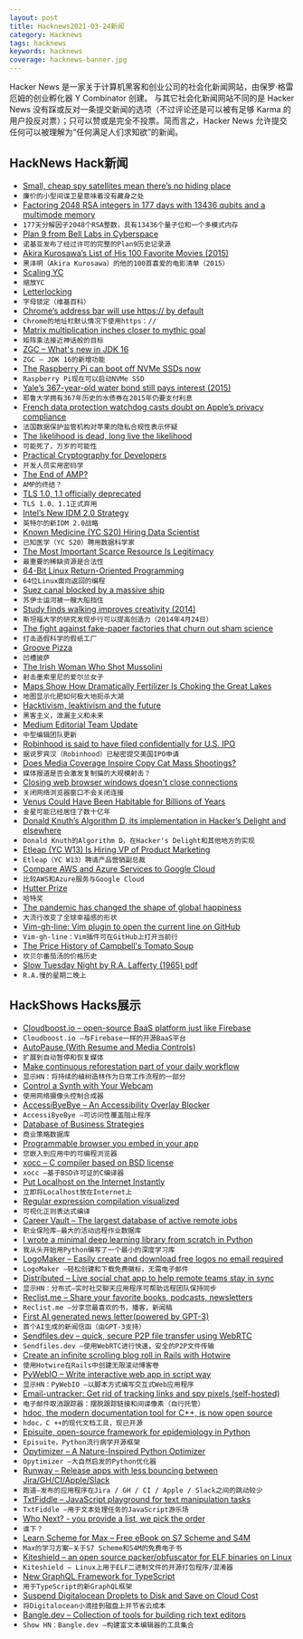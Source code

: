 ```yaml
---
layout: post
title: Hacknews2021-03-24新闻
category: Hacknews
tags: hacknews
keywords: hacknews
coverage: hacknews-banner.jpg
---
```


Hacker News 是一家关于计算机黑客和创业公司的社会化新闻网站，由保罗·格雷厄姆的创业孵化器 Y Combinator 创建。
与其它社会化新闻网站不同的是 Hacker News 没有踩或反对一条提交新闻的选项（不过评论还是可以被有足够 Karma 的用户投反对票）；只可以赞或是完全不投票。简而言之，Hacker News 允许提交任何可以被理解为“任何满足人们求知欲”的新闻。

## HackNews Hack新闻


- [Small, cheap spy satellites mean there’s no hiding place](https://www.economist.com/science-and-technology/2021/03/18/small-cheap-spy-satellites-mean-theres-no-hiding-place)
- `廉价的小型间谍卫星意味着没有藏身之处`
- [Factoring 2048 RSA integers in 177 days with 13436 qubits and a multimode memory](https://arxiv.org/abs/2103.06159)
- `177天分解因子2048个RSA整数，具有13436个量子位和一个多模式内存`
- [Plan 9 from Bell Labs in Cyberspace](https://www.bell-labs.com/institute/blog/plan-9-bell-labs-cyberspace/)
- `诺基亚发布了经过许可的完整的Plan9历史记录源`
- [Akira Kurosawa’s List of His 100 Favorite Movies (2015)](https://www.openculture.com/2015/01/akira-kurosawas-list-of-his-100-favorite-movies.html)
- `黑泽明（Akira Kurosawa）的他的100首喜爱的电影清单（2015）`
- [Scaling YC](https://blog.ycombinator.com/scaling-yc/)
- `缩放YC`
- [Letterlocking](https://en.wikipedia.org/wiki/Letterlocking)
- `字母锁定（维基百科）`
- [Chrome’s address bar will use https:// by default](https://blog.chromium.org/2021/03/a-safer-default-for-navigation-https.html)
- `Chrome的地址栏默认情况下使用https：//`
- [Matrix multiplication inches closer to mythic goal](http://quantamagazine.org/mathematicians-inch-closer-to-matrix-multiplication-goal-20210323/)
- `矩阵乘法接近神话般的目标`
- [ZGC – What's new in JDK 16](https://malloc.se/blog/zgc-jdk16)
- `ZGC – JDK 16的新增功能`
- [The Raspberry Pi can boot off NVMe SSDs now](https://www.jeffgeerling.com/blog/2021/raspberry-pi-can-boot-nvme-ssds-now)
- `Raspberry Pi现在可以启动NVMe SSD`
- [Yale’s 367-year-old water bond still pays interest (2015)](https://news.yale.edu/2015/09/22/living-artifact-dutch-golden-age-yale-s-367-year-old-water-bond-still-pays-interest)
- `耶鲁大学拥有367年历史的水债券在2015年仍要支付利息`
- [French data protection watchdog casts doubt on Apple’s privacy compliance](https://www.politico.eu/article/apple-france-french-data-protection-privacy-compliance-watchdog-cnil-doubt/)
- `法国数据保护监管机构对苹果的隐私合规性表示怀疑`
- [The likelihood is dead, long live the likelihood](https://ep-news.web.cern.ch/likelihood-dead-long-live-likelihood)
- `可能死了，万岁的可能性`
- [Practical Cryptography for Developers](https://cryptobook.nakov.com/)
- `开发人员实用密码学`
- [The End of AMP?](https://www.lafoo.com/the-end-of-amp/)
- `AMP的终结？`
- [TLS 1.0, 1.1 officially deprecated](https://datatracker.ietf.org/doc/rfc8996/)
- `TLS 1.0、1.1正式弃用`
- [Intel’s New IDM 2.0 Strategy](https://www.anandtech.com/show/16573/intels-new-strategy-20b-for-two-fabs-meteor-lake-7nm-tiles-new-foundry-services-ibm-collaboration-return-of-idf)
- `英特尔的新IDM 2.0战略`
- [Known Medicine (YC S20) Hiring Data Scientist](https://www.workatastartup.com/jobs/42862)
- `已知医学（YC S20）聘用数据科学家`
- [The Most Important Scarce Resource Is Legitimacy](https://vitalik.ca/general/2021/03/23/legitimacy.html)
- `最重要的稀缺资源是合法性`
- [64-Bit Linux Return-Oriented Programming](https://crypto.stanford.edu/~blynn/rop/)
- `64位Linux面向返回的编程`
- [Suez canal blocked by a massive ship](https://twitter.com/jsrailton/status/1374438210315513864)
- `苏伊士运河被一艘大船挡住`
- [Study finds walking improves creativity (2014)](https://news.stanford.edu/2014/04/24/walking-vs-sitting-042414/)
- `斯坦福大学的研究发现步行可以提高创造力（2014年4月24日）`
- [The fight against fake-paper factories that churn out sham science](https://www.nature.com/articles/d41586-021-00733-5)
- `打击造假科学的假纸工厂`
- [Groove Pizza](https://apps.musedlab.org/groovepizza/)
- `凹槽披萨`
- [The Irish Woman Who Shot Mussolini](https://www.smithsonianmag.com/smart-news/1926-irish-woman-shot-benito-mussolini-and-almost-altered-history-forever-180977286/)
- `射击墨索里尼的爱尔兰女子`
- [Maps Show How Dramatically Fertilizer Is Choking the Great Lakes](https://returntonow.net/2020/12/11/maps-show-how-dramatically-fertilizer-is-choking-the-great-lakes/)
- `地图显示化肥如何极大地扼杀大湖`
- [Hacktivism, leaktivism and the future](https://ddosecrets.substack.com/p/hacktivism-leaktivism-and-the-future)
- `黑客主义，泄漏主义和未来`
- [Medium Editorial Team Update](https://ev.medium.com/medium-editorial-team-update-8679bcb9fe81)
- `中型编辑团队更新`
- [Robinhood is said to have filed confidentially for U.S. IPO](https://www.bnnbloomberg.ca/robinhood-is-said-to-have-filed-confidentially-for-u-s-ipo-1.1581283)
- `据说罗宾汉（Robinhood）已秘密提交美国IPO申请`
- [Does Media Coverage Inspire Copy Cat Mass Shootings?](https://www.center4research.org/copy-cats-kill/)
- `媒体报道是否会激发复制猫的大规模射击？`
- [Closing web browser windows doesn't close connections](https://lapcatsoftware.com/articles/closing.html)
- `关闭网络浏览器窗口不会关闭连接`
- [Venus Could Have Been Habitable for Billions of Years](https://www.smithsonianmag.com/smart-news/venus-could-have-been-habitable-billions-years-180973203/)
- `金星可能已经居住了数十亿年`
- [Donald Knuth’s Algorithm D, its implementation in Hacker’s Delight and elsewhere](https://skanthak.homepage.t-online.de/division.html)
- `Donald Knuth的Algorithm D，在Hacker's Delight和其他地方的实现`
- [Etleap (YC W13) Is Hiring VP of Product Marketing](item?id=26562296)
- `Etleap（YC W13）聘请产品营销副总裁`
- [Compare AWS and Azure Services to Google Cloud](https://cloud.google.com/free/docs/aws-azure-gcp-service-comparison)
- `比较AWS和Azure服务与Google Cloud`
- [Hutter Prize](https://en.wikipedia.org/wiki/Hutter_Prize)
- `哈特奖`
- [The pandemic has changed the shape of global happiness](https://www.economist.com/international/2021/03/20/the-pandemic-has-changed-the-shape-of-global-happiness)
- `大流行改变了全球幸福感的形状`
- [Vim-gh-line: Vim plugin to open the current line on GitHub](https://github.com/ruanyl/vim-gh-line)
- `Vim-gh-line：Vim插件可在GitHub上打开当前行`
- [The Price History of Campbell's Tomato Soup](https://politicalcalculations.blogspot.com/2020/01/the-price-history-of-campbells-tomato.html)
- `坎贝尔番茄汤的价格历史`
- [Slow Tuesday Night by R.A. Lafferty (1965) pdf](https://www.fcusd.org/cms/lib03/CA01001934/Centricity/Domain/3762/SLOW-TUESDAY-NIGHT.pdf)
- `R.A.慢的星期二晚上`


## HackShows Hacks展示

- [ Cloudboost.io – open-source BaaS platform just like Firebase](https://cloudboost.io)
- `Cloudboost.io –与Firebase一样的开源BaaS平台`
- [ AutoPause (With Resume and Media Controls)](https://addons.mozilla.org/en-US/firefox/addon/autopause/)
- `扩展到自动暂停和恢复媒体`
- [ Make continuous reforestation part of your daily workflow](https://github.com/protontypes/continuous-reforestation)
- `显示HN：将持续的植树造林作为日常工作流程的一部分`
- [ Control a Synth with Your Webcam](https://synth.simonoswald.xyz)
- `使用网络摄像头控制合成器`
- [ AccessiByeBye – An Accessibility Overlay Blocker](https://www.accessibyebye.org/)
- `AccessiByeBye –可访问性覆盖阻止程序`
- [ Database of Business Strategies](https://growthhunt.co/strategies)
- `商业策略数据库`
- [ Programmable browser you embed in your app](https://isolation.site/)
- `您嵌入到应用中的可编程浏览器`
- [ xocc – C compiler based on BSD license](item?id=26529399)
- `xocc –基于BSD许可证的C编译器`
- [ Put Localhost on the Internet Instantly](https://localhost.run/)
- `立即将Localhost放在Internet上`
- [ Regular expression compilation visualized](https://compiler.org/reason-re-nfa/src/index.html)
- `可视化正则表达式编译`
- [ Career Vault – The largest database of active remote jobs](https://www.careervault.io/)
- `职业保险库–最大的活动远程作业数据库`
- [ I wrote a minimal deep learning library from scratch in Python](https://github.com/sradc/SmallPebble)
- `我从头开始用Python编写了一个最小的深度学习库`
- [ LogoMaker – Easily create and download free logos no email required](https://themeisle.com/logo-maker/)
- `LogoMaker –轻松创建和下载免费徽标，无需电子邮件`
- [ Distributed – Live social chat app to help remote teams stay in sync](https://joindistributed.com)
- `显示HN：分布式–实时社交聊天应用程序可帮助远程团队保持同步`
- [ Reclist.me – Share your favorite books, podcasts, newsletters](http://reclist.me)
- `Reclist.me –分享您最喜欢的书，播客，新闻稿`
- [ First AI generated news letter(powered by GPT-3)](https://aifeed.substack.com/)
- `首个AI生成的新闻信函（由GPT-3支持）`
- [ Sendfiles.dev – quick, secure P2P file transfer using WebRTC](https://sendfiles.dev/)
- `Sendfiles.dev –使用WebRTC进行快速，安全的P2P文件传输`
- [ Create an infinite scrolling blog roll in Rails with Hotwire](https://stevepolito.design/blog/rails-infinite-scrolling-blog-roll/)
- `使用Hotwire在Rails中创建无限滚动博客卷`
- [ PyWebIO – Write interactive web app in script way](https://github.com/wang0618/PyWebIO)
- `显示HN：PyWebIO –以脚本方式编写交互式Web应用程序`
- [ Email-untracker: Get rid of tracking links and spy pixels (self-hosted)](https://bengtan.com/blog/email-untracker/)
- `电子邮件取消跟踪器：摆脱跟踪链接和间谍像素（自行托管）`
- [ hdoc, the modern documentation tool for C++, is now open source](https://hdoc.io/blog/open-sourcing-hdoc/)
- `hdoc，C ++的现代文档工具，现已开源`
- [ Episuite, open-source framework for epidemiology in Python](https://perone.github.io/episuite)
- `Episuite，Python流行病学开源框架`
- [ Opytimizer – A Nature-Inspired Python Optimizer](item?id=26541376)
- `Opytimizer –大自然启发的Python优化器`
- [ Runway – Release apps with less bouncing between Jira/GH/CI/Apple/Slack](https://www.runway.team/demo)
- `跑道–发布的应用程序在Jira / GH / CI / Apple / Slack之间的跳动较少`
- [ TxtFiddle – JavaScript playground for text manipulation tasks](https://txtfiddle.com/)
- `TxtFiddle –用于文本处理任务的JavaScript游乐场`
- [ Who Next? - you provide a list, we pick the order](https://whonext.monoid.us)
- `谁下？ `
- [ Learn Scheme for Max – Free eBook on S7 Scheme and S4M](https://iainctduncan.github.io/learn-scheme-for-max/)
- `Max的学习方案–关于S7 Scheme和S4M的免费电子书`
- [ Kiteshield – an open source packer/obfuscator for ELF binaries on Linux](https://github.com/GunshipPenguin/kiteshield)
- `Kiteshield – Linux上用于ELF二进制文件的开源打包程序/混淆器`
- [ New GraphQL Framework for TypeScript](https://github.com/whats-good/uniform-graphql/blob/master/README.md)
- `用于TypeScript的新GraphQL框架`
- [ Suspend Digitalocean Droplets to Disk and Save on Cloud Cost](https://blog.brakecode.com/discs-drive-image-suspend-cloud-service/)
- `将Digitalocean小滴挂到磁盘上并节省云成本`
- [ Bangle.dev – Collection of tools for building rich text editors](https://github.com/bangle-io/bangle.dev)
- `Show HN：Bangle.dev –构建富文本编辑器的工具集合`

